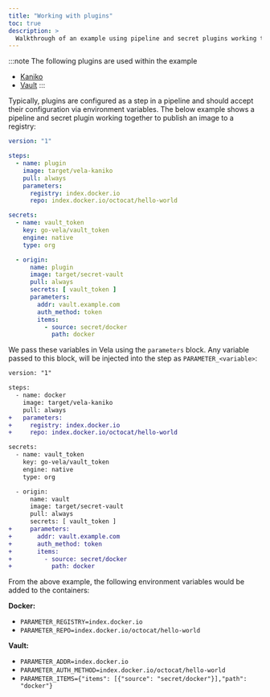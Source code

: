 ```yaml
---
title: "Working with plugins"
toc: true
description: >
  Walkthrough of an example using pipeline and secret plugins working together
---
```


:::note
The following plugins are used within the example

* [Kaniko](/docs/usage/plugins/registry/Kaniko.md)
* [Vault](/docs/usage/plugins/registry/Vault+Secrets.md)
:::

Typically, plugins are configured as a step in a pipeline and should accept their configuration via environment variables. The below example shows a pipeline and secret plugin working together to publish an image to a registry:

```yaml
version: "1"

steps:
  - name: plugin
    image: target/vela-kaniko
    pull: always
    parameters:
      registry: index.docker.io
      repo: index.docker.io/octocat/hello-world

secrets:
  - name: vault_token
    key: go-vela/vault_token
    engine: native
    type: org

  - origin:
      name: plugin
      image: target/secret-vault
      pull: always
      secrets: [ vault_token ]
      parameters:
        addr: vault.example.com
        auth_method: token
        items:
          - source: secret/docker
            path: docker
```

We pass these variables in Vela using the `parameters` block. Any variable passed to this block, will be injected into the step as `PARAMETER_<variable>`:

```diff
version: "1"

steps:
  - name: docker
    image: target/vela-kaniko
    pull: always
+   parameters:
+     registry: index.docker.io
+     repo: index.docker.io/octocat/hello-world

secrets:
  - name: vault_token
    key: go-vela/vault_token
    engine: native
    type: org

  - origin:
      name: vault
      image: target/secret-vault
      pull: always
      secrets: [ vault_token ]
+     parameters:
+       addr: vault.example.com
+       auth_method: token
+       items:
+         - source: secret/docker
+           path: docker
```

From the above example, the following environment variables would be added to the containers:

**Docker:**

* `PARAMETER_REGISTRY=index.docker.io`
* `PARAMETER_REPO=index.docker.io/octocat/hello-world`

**Vault:**

* `PARAMETER_ADDR=index.docker.io`
* `PARAMETER_AUTH_METHOD=index.docker.io/octocat/hello-world`
* `PARAMETER_ITEMS={"items": [{"source": "secret/docker"}],"path": "docker"}`
